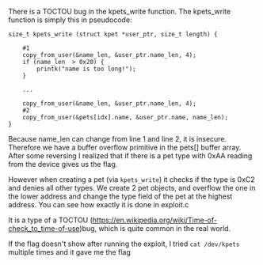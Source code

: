 There is a TOCTOU bug in the kpets_write function.
The kpets_write function is simply this in pseudocode:
```
size_t kpets_write (struct kpet *user_ptr, size_t length) {

	#1
	copy_from_user(&name_len, &user_ptr.name_len, 4);
	if (name_len  > 0x20) {
		printk("name is too long!");		
	}
	
	...
	
	copy_from_user(&name_len, &user_ptr.name_len, 4);
	#2
	copy_from_user(&pets[idx].name, &user_ptr.name, name_len);
}
```

Because name_len can change from line 1 and line 2, it is insecure. Therefore we have a buffer overflow primitive in the pets[] buffer array. 
After some reversing I realized that if there is a pet type with 0xAA reading from the device gives us the flag.

However when creating a pet (via `kpets_write`) it checks if the type is 0xC2 and denies all other types. We create 2 pet objects, and overflow the one in the lower address and change the type field of the pet at the highest address. You can see how exactly it is done in exploit.c

It is a type of a TOCTOU (https://en.wikipedia.org/wiki/Time-of-check_to_time-of-use)bug, which is quite common in the real world.

If the flag doesn't show after running the exploit, I tried `cat /dev/kpets` multiple times and it gave me the flag
